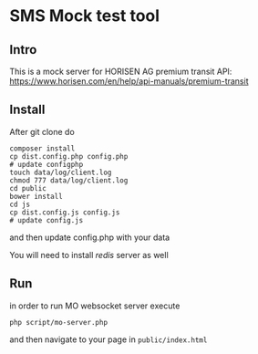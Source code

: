 # SMS Mock test tool

## Intro

This is a mock server for HORISEN AG premium transit API: https://www.horisen.com/en/help/api-manuals/premium-transit

## Install

After git clone do

```
composer install
cp dist.config.php config.php
# update configphp
touch data/log/client.log
chmod 777 data/log/client.log
cd public
bower install
cd js
cp dist.config.js config.js
# update config.js
```

and then update config.php with your data

You will need to install *redis* server as well

## Run

in order to run MO websocket server execute

```
php script/mo-server.php
```


and then navigate to your page in `public/index.html`

